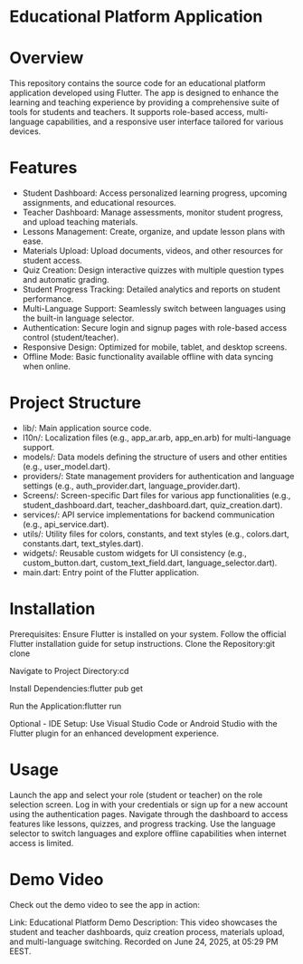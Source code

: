 # Educational Platform Application

# Overview
This repository contains the source code for an educational platform application developed using Flutter. The app is designed to enhance the learning and teaching experience by providing a comprehensive suite of tools for students and teachers. It supports role-based access, multi-language capabilities, and a responsive user interface tailored for various devices.

# Features
- Student Dashboard: Access personalized learning progress, upcoming assignments, and educational resources.
- Teacher Dashboard: Manage assessments, monitor student progress, and upload teaching materials.
- Lessons Management: Create, organize, and update lesson plans with ease.
- Materials Upload: Upload documents, videos, and other resources for student access.
- Quiz Creation: Design interactive quizzes with multiple question types and automatic grading.
- Student Progress Tracking: Detailed analytics and reports on student performance.
- Multi-Language Support: Seamlessly switch between languages using the built-in language selector.
- Authentication: Secure login and signup pages with role-based access control (student/teacher).
- Responsive Design: Optimized for mobile, tablet, and desktop screens.
- Offline Mode: Basic functionality available offline with data syncing when online.

# Project Structure
- lib/: Main application source code.
- l10n/: Localization files (e.g., app_ar.arb, app_en.arb) for multi-language support.
- models/: Data models defining the structure of users and other entities (e.g., user_model.dart).
- providers/: State management providers for authentication and language settings (e.g., auth_provider.dart, language_provider.dart).
- Screens/: Screen-specific Dart files for various app functionalities (e.g., student_dashboard.dart, teacher_dashboard.dart, quiz_creation.dart).
- services/: API service implementations for backend communication (e.g., api_service.dart).
- utils/: Utility files for colors, constants, and text styles (e.g., colors.dart, constants.dart, text_styles.dart).
- widgets/: Reusable custom widgets for UI consistency (e.g., custom_button.dart, custom_text_field.dart, language_selector.dart).
- main.dart: Entry point of the Flutter application.



# Installation
Prerequisites: Ensure Flutter is installed on your system. Follow the official Flutter installation guide for setup instructions.
Clone the Repository:git clone <repository-url>

Navigate to Project Directory:cd <project-directory>

Install Dependencies:flutter pub get

Run the Application:flutter run

Optional - IDE Setup: Use Visual Studio Code or Android Studio with the Flutter plugin for an enhanced development experience.

# Usage
Launch the app and select your role (student or teacher) on the role selection screen.
Log in with your credentials or sign up for a new account using the authentication pages.
Navigate through the dashboard to access features like lessons, quizzes, and progress tracking.
Use the language selector to switch languages and explore offline capabilities when internet access is limited.

# Demo Video
Check out the demo video to see the app in action:

Link: Educational Platform Demo
Description: This video showcases the student and teacher dashboards, quiz creation process, materials upload, and multi-language switching. Recorded on June 24, 2025, at 05:29 PM EEST.
